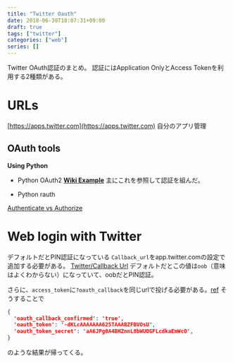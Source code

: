 ```yaml
---
title: "Twitter Oauth"
date: 2018-06-30T18:07:31+09:00
draft: true
tags: ["twitter"]
categories: ["web"]
series: []
---
```


Twitter OAuth認証のまとめ。
認証にはApplication OnlyとAccess Tokenを利用する2種類がある。


# URLs
[https://apps.twitter.com](https://apps.twitter.com)
自分のアプリ管理

## OAuth tools
**Using Python**
- Python OAuth2
[**Wiki Example**](https://github.com/joestump/python-oauth2/wiki/Logging-into-Django-w--Twitter)
主にこれを参照して認証を組んだ。

- Python rauth


[Authenticate vs Authorize](https://stackoverflow.com/questions/9613455/twitter-api-authenticate-vs-authorize)


# Web login with Twitter

デフォルトだとPIN認証になっている
`Callback_url`をapp.twitter.comの設定で追加する必要がある。
[Twitter/Callback Url](https://developer.twitter.com/en/docs/basics/callback_url.html)
デフォルトだとこの値は`oob`（意味はよくわからない）になっていて、oobだとPIN認証。

さらに、`access_token`に`?oauth_callback`を同じurlで投げる必要がある。[ref](http://pronama.azurewebsites.net/2018/06/13/twitter-oauth-callback-url/)
そうすることで
```json
{
  'oauth_callback_confirmed': 'true',
  'oauth_token': '-dKLcAAAAAAA625TAAABZFBVOsU',
  'oauth_token_secret': 'aA6JPg0A4BHZnnL8bWUOGFLcdkaEmWcO',
}
```
のような結果が帰ってくる。
